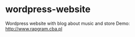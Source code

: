 # wordpress-website
Wordpress website with blog about music and store 
Demo: http://www.rapgram.cba.pl
